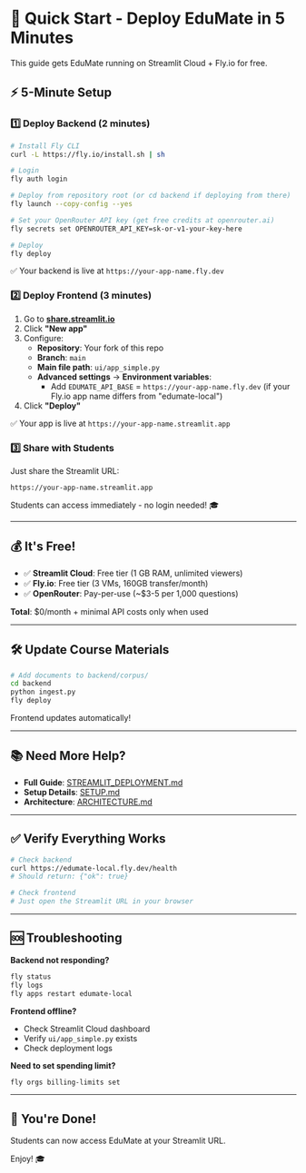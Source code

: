 # 🚀 Quick Start - Deploy EduMate in 5 Minutes

This guide gets EduMate running on Streamlit Cloud + Fly.io for free.

## ⚡ 5-Minute Setup

### 1️⃣ Deploy Backend (2 minutes)

```bash
# Install Fly CLI
curl -L https://fly.io/install.sh | sh

# Login
fly auth login

# Deploy from repository root (or cd backend if deploying from there)
fly launch --copy-config --yes

# Set your OpenRouter API key (get free credits at openrouter.ai)
fly secrets set OPENROUTER_API_KEY=sk-or-v1-your-key-here

# Deploy
fly deploy
```

✅ Your backend is live at `https://your-app-name.fly.dev`

### 2️⃣ Deploy Frontend (3 minutes)

1. Go to **[share.streamlit.io](https://share.streamlit.io)**
2. Click **"New app"**
3. Configure:
   - **Repository**: Your fork of this repo
   - **Branch**: `main`
   - **Main file path**: `ui/app_simple.py`
   - **Advanced settings** → **Environment variables**:
     - Add `EDUMATE_API_BASE` = `https://your-app-name.fly.dev` (if your Fly.io app name differs from "edumate-local")
4. Click **"Deploy"**

✅ Your app is live at `https://your-app-name.streamlit.app`

### 3️⃣ Share with Students

Just share the Streamlit URL:
```
https://your-app-name.streamlit.app
```

Students can access immediately - no login needed! 🎓

---

## 💰 It's Free!

- ✅ **Streamlit Cloud**: Free tier (1 GB RAM, unlimited viewers)
- ✅ **Fly.io**: Free tier (3 VMs, 160GB transfer/month)
- ✅ **OpenRouter**: Pay-per-use (~$3-5 per 1,000 questions)

**Total**: $0/month + minimal API costs only when used

---

## 🛠️ Update Course Materials

```bash
# Add documents to backend/corpus/
cd backend
python ingest.py
fly deploy
```

Frontend updates automatically!

---

## 📚 Need More Help?

- **Full Guide**: [STREAMLIT_DEPLOYMENT.md](STREAMLIT_DEPLOYMENT.md)
- **Setup Details**: [SETUP.md](SETUP.md)
- **Architecture**: [ARCHITECTURE.md](ARCHITECTURE.md)

---

## ✅ Verify Everything Works

```bash
# Check backend
curl https://edumate-local.fly.dev/health
# Should return: {"ok": true}

# Check frontend
# Just open the Streamlit URL in your browser
```

---

## 🆘 Troubleshooting

**Backend not responding?**
```bash
fly status
fly logs
fly apps restart edumate-local
```

**Frontend offline?**
- Check Streamlit Cloud dashboard
- Verify `ui/app_simple.py` exists
- Check deployment logs

**Need to set spending limit?**
```bash
fly orgs billing-limits set
```

---

## 🎉 You're Done!

Students can now access EduMate at your Streamlit URL.

Enjoy! 🎓
